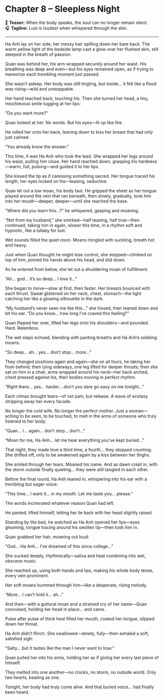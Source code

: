 # Chapter 8 – Sleepless Night

📖 **Teaser:** When the body speaks, the soul can no longer remain silent.  
🎧 **Tagline:** Lust is loudest when whispered through the skin.

---

Ha Anh lay on her side, her messy hair spilling down her bare back. The warm yellow light of the bedside lamp cast a glow over her flushed skin, still steeped in the breath of passion.

Quan was behind her, his arm wrapped securely around her waist. His breathing was deep and even—but his eyes remained open, as if trying to memorize each trembling moment just passed.

She wasn’t asleep. Her body was still tingling, but inside… it felt like a flood was rising—wild and unstoppable.

Her hand reached back, touching his. Then she turned her head, a tiny, mischievous smile tugging at her lips:

"Do you want more?"

Quan looked at her. No words. But his eyes—lit up like fire.

He rolled her onto her back, leaning down to kiss her breast that had only just calmed.

“You already know the answer.”

This time, it was Ha Anh who took the lead. She wrapped her legs around his waist, pulling him close. Her hand reached down, grasping his hardness—warm, full, pulsing—and guided it to her lips.

She kissed the tip as if caressing something sacred. Her tongue traced his length, her eyes locked on his—teasing, seductive.

Quan let out a low moan, his body taut. He gripped the sheet as her tongue played around the vein that ran beneath, then slowly, gradually, took him into her mouth—deeper, deeper—until she reached the base.

"Where did you learn this...?” he whispered, gasping and moaning.

“Not from my husband,” she smirked—half teasing, half true—then continued, taking him in again, slower this time, in a rhythm soft and hypnotic, like a lullaby for lust.

Wet sounds filled the quiet room. Moans mingled with suckling, breath hot and heavy.

Just when Quan thought he might lose control, she stopped—climbed on top of him, pinned his hands above his head, and slid down.

As he entered from below, she let out a shuddering moan of fulfillment:

“Ah… god… it’s so deep… I love it…”

She began to move—slow at first, then faster. Her breasts bounced with each thrust. Sweat glistened on her neck, chest, stomach—the light catching her like a glowing silhouette in the dark.

“My husband’s never seen me like this…” she hissed, then leaned down and bit his ear. “Do you know… how long I’ve craved this feeling?”

Quan flipped her over, lifted her legs onto his shoulders—and pounded. Hard. Relentless.

The wet slaps echoed, blending with panting breaths and Ha Anh’s sobbing moans:

"So deep… ah… yes… don’t stop… more…”

They changed positions again and again—she on all fours, he taking her from behind; then lying sideways, one leg lifted for deeper thrusts; then she sat on him in a chair, arms wrapped around his neck—her back arched, chest pressed against his, their bodies moving in perfect rhythm.

“Right there… yes… harder… don’t you dare go easy on me tonight…”

Each climax brought tears—of not pain, but release. A wave of ecstasy stripping away her every facade.

No longer the cold wife. No longer the perfect mother. Just a woman—aching to be seen, to be touched, to melt in the arms of someone who truly listened to her body.

“Quan… I… again… don’t stop… don’t…”

“Moan for me, Ha Anh… let me hear everything you’ve kept buried…”

That night, they made love a third time, a fourth… they stopped counting. She drifted off, only to be awakened again by a kiss between her thighs.

She smiled through her tears. Moaned his name. And as dawn crept in, with the storm outside finally quieting… they were still tangled in each other.

Before the final round, Ha Anh leaned in, whispering into his ear with a trembling but eager voice:

“This time… I want it… in my mouth. Let me taste you… please.”

The words incinerated whatever reason Quan had left.

He panted, lifted himself, letting her lie back with her head slightly raised.

Standing by the bed, he watched as Ha Anh opened her lips—eyes gleaming, tongue tracing around his swollen tip—then took him in.

Quan grabbed her hair, moaning out loud:

"God… Ha Anh… I’ve dreamed of this since college…”

She sucked deeply, rhythmically—saliva and heat combining into wet, obscene music.

She reached up, using both hands and lips, making his whole body tense, every vein prominent.

Her soft moans hummed through him—like a desperate, rising melody.

“More… I can’t hold it… ah…”

And then—with a guttural moan and a strained cry of her name—Quan convulsed, holding her head in place… and came.

Pulse after pulse of thick heat filled her mouth, coated her tongue, slipped down her throat.

Ha Anh didn’t flinch. She swallowed—slowly, fully—then exhaled a soft, satisfied sigh:

"Salty… but it tastes like the man I never want to lose."

Quan pulled her into his arms, holding her as if giving her every last piece of himself.

They melted into one another—no clocks, no storm, no outside world. Only two hearts, beating as one.

Tonight, her body had truly come alive. And that buried voice… had finally been heard.
